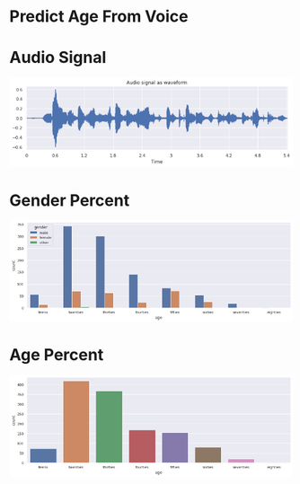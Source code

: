 # Predict Age From Voice

# Audio Signal
![alt text](https://github.com/Ezzeldin-nasser939/Predict_age_from_Voice/blob/main/Images/Audio%20Signal.png?raw=true)

# Gender Percent
![alt text](https://github.com/Ezzeldin-nasser939/Predict_age_from_Voice/blob/main/Images/Gender_percent.png?raw=true)

# Age Percent
![alt text](https://github.com/Ezzeldin-nasser939/Predict_age_from_Voice/blob/main/Images/age_percent.png?raw=true)
